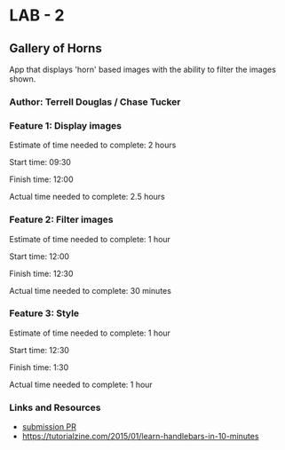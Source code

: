 # LAB - 2

## Gallery of Horns

App that displays 'horn' based images with the ability to filter the images shown.

### Author: Terrell Douglas / Chase Tucker

### Feature 1: Display images

Estimate of time needed to complete: 2 hours

Start time: 09:30

Finish time: 12:00

Actual time needed to complete: 2.5 hours

### Feature 2: Filter images

Estimate of time needed to complete: 1 hour

Start time: 12:00

Finish time: 12:30

Actual time needed to complete: 30 minutes

### Feature 3: Style

Estimate of time needed to complete: 1 hour

Start time: 12:30

Finish time: 1:30

Actual time needed to complete: 1 hour

### Links and Resources
* [submission PR](https://github.com/tuckerc/seattle-301d53/pull/12)
* https://tutorialzine.com/2015/01/learn-handlebars-in-10-minutes